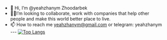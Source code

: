 - 👋 Hi, I’m @yeahzhanym Zhoodarbek
- 💞️🌱I’m looking to collaborate, work with companies that help other people and make this world better place to live.
- 📫 How to reach me yeahzhanym@gmail.com or telegram: yeahzhanym
--- [![Top Langs](https://github-readme-stats.vercel.app/api/top-langs/?username=yeahzhanym&layout=donut)](https://github.com/anuraghazra/github-readme-stats)


<!---
yeahzhanym/yeahzhanym is a ✨ special ✨ repository because its `README.md` (this file) appears on your GitHub profile.
You can click the Preview link to take a look at your changes.
--->
